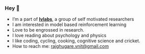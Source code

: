 ### Hey 👋

- I’m a part of **[Ivlabs](https://www.ivlabs.in/)**, a group of self motivated researchers
- I am interested in model based reinforcement learning
- Love to be engrossed in research.
- I love reading about psychology and physics
- I like coding, cycling, cooking, cognitive science and cricket.
- How to reach me: rajghugare.vnit@gmail.com
